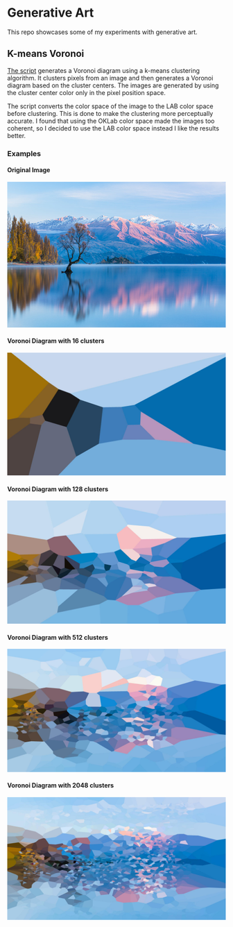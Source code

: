 # Generative Art

This repo showcases some of my experiments with generative art.

## K-means Voronoi

[The script](src/k_means_voronoi.py) generates a Voronoi diagram using a k-means clustering algorithm. It clusters pixels from an image and then generates a Voronoi diagram based on the cluster centers. The images are generated by using the cluster center color only in the pixel position space.

The script converts the color space of the image to the LAB color space before clustering. This is done to make the clustering more perceptually accurate. I found that using the OKLab color space made the images too coherent, so I decided to use the LAB color space instead I like the results better.

### Examples

#### Original Image

![Original Image](examples/k_means_voronoi/landscape.jpg)

#### Voronoi Diagram with 16 clusters

![Voronoi Diagram with 16 clusters](examples/k_means_voronoi/segmented_16_landscape.jpg)

#### Voronoi Diagram with 128 clusters

![Voronoi Diagram with 128 clusters](examples/k_means_voronoi/segmented_128_landscape.jpg)

#### Voronoi Diagram with 512 clusters

![Voronoi Diagram with 512 clusters](examples/k_means_voronoi/segmented_512_landscape.jpg)

#### Voronoi Diagram with 2048 clusters

![Voronoi Diagram with 2048 clusters](examples/k_means_voronoi/segmented_2048_landscape.jpg)
